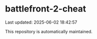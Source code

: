 # battlefront-2-cheat

Last updated: 2025-06-02 18:42:57

This repository is automatically maintained.
